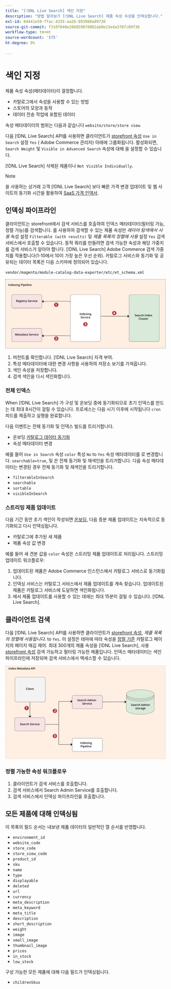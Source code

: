 ```yaml
---
title: "[!DNL Live Search] 색인 지정"
description: "방법 알아보기 [!DNL Live Search] 제품 속성 속성을 인덱싱합니다."
exl-id: 04441e58-ffac-4335-aa26-893988a89720
source-git-commit: f310f840e286859070002ab0e23eda3787c89f36
workflow-type: tm+mt
source-wordcount: '575'
ht-degree: 0%

---
```


# 색인 지정

제품 속성 속성(메타데이터)이 결정합니다.

* 카탈로그에서 속성을 사용할 수 있는 방법
* 스토어의 모양과 동작
* 데이터 전송 작업에 포함된 데이터

속성 메타데이터의 범위는 다음과 같습니다 `website/store/store view`.

다음 [!DNL Live Search] API를 사용하면 클라이언트가 [storefront 속성](https://experienceleague.adobe.com/docs/commerce-admin/catalog/product-attributes/product-attributes.html) `Use in Search` 설정 `Yes` ( Adobe Commerce 관리자) 아래에 그룹화됩니다. 활성화되면, `Search Weight` 및 `Visible in Advanced Search` 속성에 대해 을 설정할 수 있습니다.

[!DNL Live Search] 삭제된 제품이나 `Not Visible Individually`.

>[!NOTE]
>
> 을 사용하는 상거래 고객 [!DNL Live Search] 보다 빠른 가격 변경 업데이트 및 웹 사이트의 동기화 시간을 활용하여 [SaaS 가격 인덱서](../price-index/index.md).

## 인덱싱 파이프라인

클라이언트는 storefront에서 검색 서비스를 호출하여 인덱스 메타데이터(필터링 가능, 정렬 가능)를 검색합니다. 를 사용하여 검색할 수 있는 제품 속성만 *레이어 탐색에서 사용* 속성 설정 `Filterable (with results)` 및 *제품 목록의 정렬에 사용* 설정 `Yes` 검색 서비스에서 호출할 수 있습니다.
동적 쿼리를 만들려면 검색 가능한 속성과 해당 가중치를 검색 서비스가 알아야 합니다. [!DNL Live Search] Adobe Commerce 검색 가중치를 적용합니다(1-10에서 10이 가장 높은 우선 순위). 카탈로그 서비스와 동기화 및 공유되는 데이터 목록은 다음 스키마에 정의되어 있습니다.

`vendor/magento/module-catalog-data-exporter/etc/et_schema.xml`

![[!DNL Live Search] 클라이언트 검색 다이어그램 인덱싱](assets/indexing-pipeline.svg)

1. 머천트를 확인합니다. [!DNL Live Search] 자격 부여.
1. 특성 메타데이터에 대한 변경 사항을 사용하여 저장소 보기를 가져옵니다.
1. 색인 속성을 저장합니다.
1. 검색 색인을 다시 색인화합니다.

### 전체 인덱스

When [!DNL Live Search] 가 구성 및 온보딩 중에 동기화되므로 초기 인덱스를 만드는 데 최대 8시간이 걸릴 수 있습니다. 프로세스는 다음 시기 이후에 시작됩니다 `cron` 피드를 제출하고 실행을 완료합니다.

다음 이벤트는 전체 동기화 및 인덱스 빌드를 트리거합니다.

* 온보딩 [카탈로그 데이터 동기화](install.md#synchronize-catalog-data)
* 속성 메타데이터 변경

예를 들어 `Use in Search` 속성 `color` 특성 `No` to `Yes` 속성 메타데이터를 로 변경합니다. `searchable=true`, 및 은 전체 동기화 및 재색인을 트리거합니다. 다음 속성 메타데이터는 변경된 경우 전체 동기화 및 재색인을 트리거합니다.

* `filterableInSearch`
* `searchable`
* `sortable`
* `visibleInSearch`

### 스트리밍 제품 업데이트

다음 기간 동안 초기 색인이 작성되면 [온보딩](install.md#synchronize-catalog-data), 다음 증분 제품 업데이트는 지속적으로 동기화되고 다시 인덱싱됩니다.

* 카탈로그에 추가된 새 제품
* 제품 속성 값 변경

예를 들어 새 견본 값을 `color` 속성은 스트리밍 제품 업데이트로 처리됩니다.
스트리밍 업데이트 워크플로우:

1. 업데이트된 제품은 Adobe Commerce 인스턴스에서 카탈로그 서비스로 동기화됩니다.
1. 인덱싱 서비스는 카탈로그 서비스에서 제품 업데이트를 계속 찾습니다. 업데이트된 제품은 카탈로그 서비스에 도달하면 색인화됩니다.
1. 에서 제품 업데이트를 사용할 수 있는 데에는 최대 15분이 걸릴 수 있습니다. [!DNL Live Search].

## 클라이언트 검색

다음 [!DNL Live Search] API를 사용하면 클라이언트가 [storefront 속성](https://experienceleague.adobe.com/docs/commerce-admin/catalog/product-attributes/product-attributes.html), *제품 목록의 정렬에 사용됩니다.* to `Yes`. 이 설정은 테마에 따라 속성을 [정렬 기준](https://experienceleague.adobe.com/docs/commerce-admin/catalog/catalog/navigation/navigation.html) 카탈로그 페이지의 페이지 매김 제어. 최대 300개의 제품 속성을 [!DNL Live Search], 사용 [storefront 속성](https://experienceleague.adobe.com/docs/commerce-admin/catalog/product-attributes/product-attributes.html) 검색 가능하고 필터링 가능한 제품입니다.
인덱스 메타데이터는 색인 파이프라인에 저장되며 검색 서비스에서 액세스할 수 있습니다.

![[!DNL Live Search] 인덱스 메타데이터 API 다이어그램](assets/index-metadata-api.svg)

### 정렬 가능한 속성 워크플로우

1. 클라이언트가 검색 서비스를 호출합니다.
1. 검색 서비스에서 Search Admin Service를 호출합니다.
1. 검색 서비스에서 인덱싱 파이프라인을 호출합니다.

## 모든 제품에 대해 인덱싱됨

이 목록의 필드 순서는 내보낸 제품 데이터의 일반적인 열 순서를 반영합니다.

* `environment_id`
* `website_code`
* `store_code`
* `store_view_code`
* `product_id`
* `sku`
* `name`
* `type`
* `displayable`
* `deleted`
* `url`
* `currency`
* `meta_description`
* `meta_keyword`
* `meta_title`
* `description`
* `short_description`
* `weight`
* `image`
* `small_image`
* `thumbnail_image`
* `prices`
* `in_stock`
* `low_stock`

구성 가능한 모든 제품에 대해 다음 필드가 인덱싱됩니다.

* `childrenSkus`
